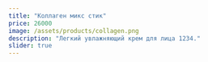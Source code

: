 ```yaml
---
title: "Коллаген микс стик"
price: 26000
image: /assets/products/collagen.png
description: "Легкий увлажняющий крем для лица 1234."
slider: true
---
```

